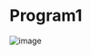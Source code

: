 # Program1
![image](https://user-images.githubusercontent.com/56237625/136710734-efdffbb7-2278-4da9-bd8a-dd09d6774924.png)
